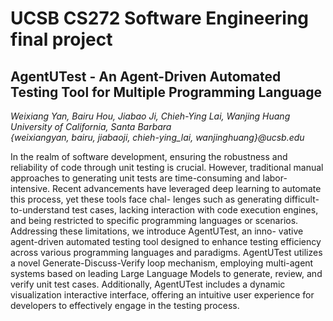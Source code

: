 # UCSB CS272 Software Engineering final project
## AgentUTest - An Agent-Driven Automated Testing Tool for Multiple Programming Language
*Weixiang Yan, Bairu Hou, Jiabao Ji, Chieh-Ying Lai, Wanjing Huang*<br>
*University of California, Santa Barbara*<br>
*{weixiangyan, bairu, jiabaoji, chieh-ying_lai, wanjinghuang}@ucsb.edu*

In the realm of software development, ensuring the robustness and reliability of code through unit testing is crucial. However, traditional manual approaches to generating unit tests are time-consuming and labor-intensive. Recent advancements have leveraged deep learning to automate this process, yet these tools face chal- lenges such as generating difficult-to-understand test cases, lacking interaction with code execution engines, and being restricted to specific programming languages or scenarios. Addressing these limitations, we introduce AgentUTest, an inno- vative agent-driven automated testing tool designed to enhance testing efficiency across various programming languages and paradigms. AgentUTest utilizes a novel Generate-Discuss-Verify loop mechanism, employing multi-agent systems based on leading Large Language Models to generate, review, and verify unit test cases. Additionally, AgentUTest includes a dynamic visualization interactive interface, offering an intuitive user experience for developers to effectively engage in the testing process.
